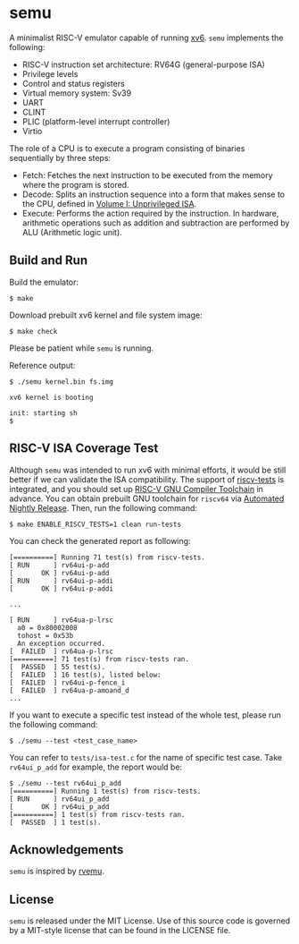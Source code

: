 # semu

A minimalist RISC-V emulator capable of running [xv6](https://github.com/mit-pdos/xv6-riscv).
`semu` implements the following:
- RISC-V instruction set architecture: RV64G (general-purpose ISA)
- Privilege levels
- Control and status registers
- Virtual memory system: Sv39
- UART
- CLINT
- PLIC (platform-level interrupt controller)
- Virtio

The role of a CPU is to execute a program consisting of binaries sequentially by three steps:
- Fetch: Fetches the next instruction to be executed from the memory where the program is stored.
- Decode: Splits an instruction sequence into a form that makes sense to the CPU, defined in [Volume I: Unprivileged ISA](https://riscv.org/technical/specifications/).
- Execute: Performs the action required by the instruction. In hardware, arithmetic operations such as addition and subtraction are performed by ALU (Arithmetic logic unit).

## Build and Run

Build the emulator:
```shell
$ make
```

Download prebuilt xv6 kernel and file system image:
```shell
$ make check
```

Please be patient while `semu` is running.

Reference output:
```
$ ./semu kernel.bin fs.img

xv6 kernel is booting

init: starting sh
$
```

## RISC-V ISA Coverage Test

Although `semu` was intended to run xv6 with minimal efforts, it would be still better if we can validate the ISA compatibility.
The support of [riscv-tests](https://github.com/riscv-software-src/riscv-tests) is integrated, and you should set up [RISC-V GNU Compiler Toolchain](https://github.com/riscv-collab/riscv-gnu-toolchain) in advance.
You can obtain prebuilt GNU toolchain for `riscv64` via [Automated Nightly Release](https://github.com/riscv-collab/riscv-gnu-toolchain/releases).
Then, run the following command:
```shell
$ make ENABLE_RISCV_TESTS=1 clean run-tests
```

You can check the generated report as following:
```shell
[==========] Running 71 test(s) from riscv-tests.
[ RUN      ] rv64ui-p-add
[       OK ] rv64ui-p-add
[ RUN      ] rv64ui-p-addi
[       OK ] rv64ui-p-addi

...

[ RUN      ] rv64ua-p-lrsc
  a0 = 0x80002008
  tohost = 0x53b
  An exception occurred.
[  FAILED  ] rv64ua-p-lrsc
[==========] 71 test(s) from riscv-tests ran.
[  PASSED  ] 55 test(s).
[  FAILED  ] 16 test(s), listed below:
[  FAILED  ] rv64ui-p-fence_i
[  FAILED  ] rv64ua-p-amoand_d
...
```

If you want to execute a specific test instead of the whole test, please run the following command:
```shell
$ ./semu --test <test_case_name>
```

You can refer to `tests/isa-test.c` for the name of specific test case.
Take `rv64ui_p_add` for example, the report would be:
```shell
$ ./semu --test rv64ui_p_add
[==========] Running 1 test(s) from riscv-tests.
[ RUN      ] rv64ui_p_add
[       OK ] rv64ui_p_add
[==========] 1 test(s) from riscv-tests ran.
[  PASSED  ] 1 test(s).
```

## Acknowledgements

`semu` is inspired by [rvemu](https://github.com/d0iasm/rvemu).

## License

`semu` is released under the MIT License.
Use of this source code is governed by a MIT-style license that can be found in the LICENSE file.
